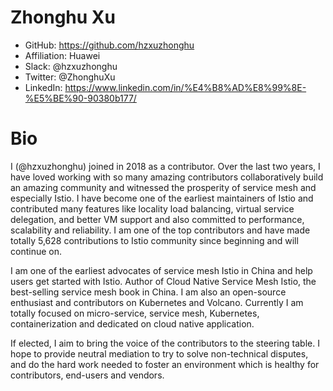 # Zhonghu Xu

- GitHub: https://github.com/hzxuzhonghu
- Affiliation: Huawei
- Slack: @hzxuzhonghu
- Twitter: @ZhonghuXu
- LinkedIn: https://www.linkedin.com/in/%E4%B8%AD%E8%99%8E-%E5%BE%90-90380b177/

# Bio
I (@hzxuzhonghu) joined in 2018 as a contributor. Over the last two years, I have loved working with so many amazing contributors collaboratively build an amazing community and witnessed the prosperity of service mesh and especially Istio. I have become one of the earliest maintainers of Istio and contributed many features like locality load balancing, virtual service delegation, and better VM support and also committed to performance, scalability and reliability. I am one of the top contributors and have made totally 5,628 contributions to Istio community since beginning and will continue on.

I am one of the earliest advocates of service mesh Istio in China and help users get started with Istio. Author of Cloud Native Service Mesh Istio, the best-selling service mesh book in China. I am also an open-source enthusiast and contributors on Kubernetes and Volcano. Currently I am totally focused on micro-service, service mesh, Kubernetes, containerization and dedicated on cloud native application.

If elected, I aim to bring the voice of the contributors to the steering table. I hope to provide neutral mediation to try to solve non-technical disputes, and do the hard work needed to foster an environment which is healthy for contributors, end-users and vendors.
